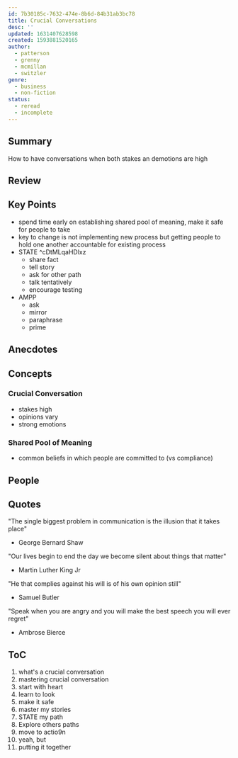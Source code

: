 ```yaml
---
id: 7b30185c-7632-474e-8b6d-84b31ab3bc78
title: Crucial Conversations
desc: ''
updated: 1631407628598
created: 1593881520165
author:
  - patterson
  - grenny
  - mcmillan
  - switzler
genre:
  - business
  - non-fiction
status:
  - reread
  - incomplete
---
```


## Summary

How to have conversations when both stakes an demotions are high

## Review

## Key Points
- spend time early on establishing shared pool of meaning, make it safe for people to take
- key to change is not implementing new process but getting people to hold one another accountable for existing process
- STATE ^cDtMLqaHDlxz
    - share fact
    - tell story
    - ask for other path
    - talk tentatively
    - encourage testing
- AMPP
    - ask
    - mirror
    - paraphrase
    - prime

## Anecdotes

## Concepts

### Crucial Conversation
- stakes high
- opinions vary
- strong emotions

### Shared Pool of Meaning
- common beliefs in which people are committed to (vs compliance)

## People

## Quotes
"The single biggest problem in communication is the illusion that it takes place"
- George Bernard Shaw

"Our lives begin to end the day we become silent about things that matter"
- Martin Luther King Jr

"He that complies against his will is of his own opinion still"
- Samuel Butler

"Speak when you are angry and you will make the best speech you will ever regret"
- Ambrose Bierce


## ToC
1. what's a crucial conversation
2. mastering crucial conversation
3. start with heart
4. learn to look
5. make it safe
6. master my stories
7. STATE my path
8. Explore others paths
9. move to actio9n
10. yeah, but
11. putting it together